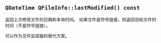 ## `QDateTime QFileInfo::lastModified() const`

返回上次修改文件的日期和本地时间。
如果文件是符号链接，则返回目标文件的时间（不是符号链接）。

可以作为文件监视器的替代方案。